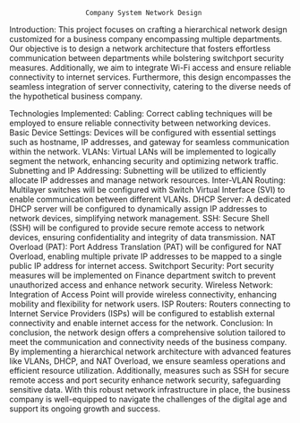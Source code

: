                       Company System Network Design

Introduction:
This project focuses on crafting a hierarchical network design customized for a business company encompassing multiple departments. Our objective is to design a network architecture that fosters effortless communication between departments while bolstering switchport security measures. Additionally, we aim to integrate Wi-Fi access and ensure reliable connectivity to internet services. Furthermore, this design encompasses the seamless integration of server connectivity, catering to the diverse needs of the hypothetical business company.

Technologies Implemented:
Cabling: Correct cabling techniques will be employed to ensure reliable connectivity between networking devices.
Basic Device Settings: Devices will be configured with essential settings such as hostname, IP addresses, and gateway for seamless communication within the network.
VLANs: Virtual LANs will be implemented to logically segment the network, enhancing security and optimizing network traffic.
Subnetting and IP Addressing: Subnetting will be utilized to efficiently allocate IP addresses and manage network resources.
Inter-VLAN Routing: Multilayer switches will be configured with Switch Virtual Interface (SVI) to enable communication between different VLANs.
DHCP Server: A dedicated DHCP server will be configured to dynamically assign IP addresses to network devices, simplifying network management.
SSH: Secure Shell (SSH) will be configured to provide secure remote access to network devices, ensuring confidentiality and integrity of data transmission.
NAT Overload (PAT): Port Address Translation (PAT) will be configured for NAT Overload, enabling multiple private IP addresses to be mapped to a single public IP address for internet access.
Switchport Security: Port security measures will be implemented on Finance department switch to prevent unauthorized access and enhance network security.
Wireless Network: Integration of  Access Point will provide wireless connectivity, enhancing mobility and flexibility for network users.
ISP Routers: Routers connecting to Internet Service Providers (ISPs) will be configured to establish external connectivity and enable internet access for the network.
Conclusion:
In conclusion, the network design offers a comprehensive solution tailored to meet the communication and connectivity needs of the business company. By implementing a hierarchical network architecture with advanced features like VLANs, DHCP, and NAT Overload, we ensure seamless operations and efficient resource utilization. Additionally, measures such as SSH for secure remote access and port security enhance network security, safeguarding sensitive data. With this robust network infrastructure in place, the business company is well-equipped to navigate the challenges of the digital age and support its ongoing growth and success.


